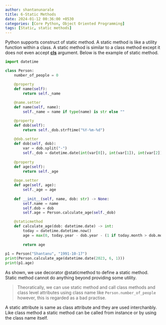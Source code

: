 ```yaml
---
author: shantanunarale
title: 6-Static Methods
date: 2024-01-12 00:36:00 +0530
categories: [Core Python, Object Oriented Programming]
tags: [Static, static methods]
---
```


Python supports construct of static method. A static method is like a utility function within a class. A static method is similar to a class method except it does not even accept <u>**cls**</u> argument. Below is the example of static method.

```python
import datetime

class Person:
    number_of_people = 0

    @property
    def name(self):
        return self._name
    
    @name.setter
    def name(self, name):
        self._name = name if type(name) is str else ""

    @property
    def dob(self):
        return self._dob.strftime("%Y-%m-%d")            
    
    @dob.setter
    def dob(self, dob):
        var = dob.split("-")
        self._dob = datetime.date(int(var[0]), int(var[1]), int(var[2]))
    
    @property
    def age(self):
        return self._age
    
    @age.setter
    def age(self, age):
        self._age = age
    
    def __init__(self, name, dob: str) -> None:
        self.name = name
        self.dob = dob
        self.age = Person.calculate_age(self._dob)

    @staticmethod
    def calculate_age(dob: datetime.date) -> int:
        today = datetime.datetime.now()
        age = max(0, today.year - dob.year - (1 if today.month > dob.month else 0))
        
        return age
    
p1 = Person("Shantanu", "1991-10-17")
print(Person.calculate_age(datetime.date(2023, 6, 1)))
print(p1.age)

```

As shown, we use decorator @staticmethod to define a static method. Static method cannot do anything beyond providing some utility.

> Theoratically, we can use static method and call class methods and class level attributes using class name like `Person.number_of_people` however, this is regarded as a bad practise.

A static attribute is same as class attribute and they are used interchanbly. Like class method a static method can be called from instance or by using the class name itself.